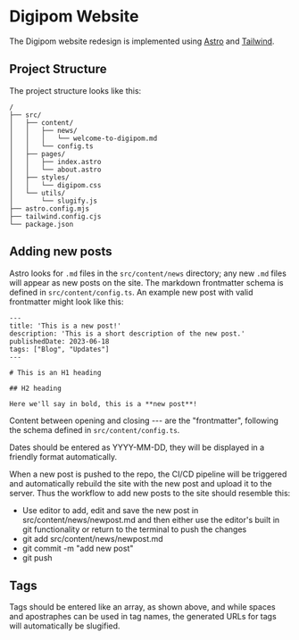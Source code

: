 # Digipom Website

The Digipom website redesign is implemented using [Astro](https://astro.build) and [Tailwind](https://tailwindcss.com).


## Project Structure

The project structure looks like this:

```
/
├── src/
│   ├── content/
│   │   ├── news/
│   │   │   └── welcome-to-digipom.md
│   │   └── config.ts
│   ├── pages/
│   │   ├── index.astro
│   │   └── about.astro
│   ├── styles/   
│   │   └── digipom.css
│   └── utils/
│       └── slugify.js
├── astro.config.mjs 
├── tailwind.config.cjs
└── package.json
```

## Adding new posts

Astro looks for `.md` files in the `src/content/news` directory; any new `.md` files will appear as new posts on the site. The markdown frontmatter schema is defined in `src/content/config.ts`. An example new post with valid frontmatter might look like this:

```
---
title: 'This is a new post!'
description: 'This is a short description of the new post.'
publishedDate: 2023-06-18
tags: ["Blog", "Updates"]
---

# This is an H1 heading

## H2 heading

Here we'll say in bold, this is a **new post**!
```

Content between opening and closing --- are the "frontmatter", following the schema defined in `src/content/config.ts`.

Dates should be entered as YYYY-MM-DD, they will be displayed in a friendly format automatically.

When a new post is pushed to the repo, the CI/CD pipeline will be triggered and automatically rebuild the site with the new post and upload it to the server. Thus the workflow to add new posts to the site should resemble this:

- Use editor to add, edit and save the new post in src/content/news/newpost.md and then either use the editor's built in git functionality or return to the terminal to push the changes
- git add src/content/news/newpost.md
- git commit -m "add new post"
- git push

## Tags

Tags should be entered like an array, as shown above, and while spaces and apostraphes can be used in tag names, the generated URLs for tags will automatically be slugified.